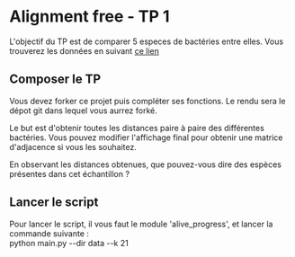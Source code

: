 
# Alignment free - TP 1

L'objectif du TP est de comparer 5 especes de bactéries entre elles.
Vous trouverez les données en suivant [ce lien](https://we.tl/t-WeWvheBBGX)

## Composer le TP

Vous devez forker ce projet puis compléter ses fonctions.
Le rendu sera le dépot git dans lequel vous aurrez forké.

Le but est d'obtenir toutes les distances paire à paire des différentes bactéries.
Vous pouvez modifier l'affichage final pour obtenir une matrice d'adjacence si vous les souhaitez.

En observant les distances obtenues, que pouvez-vous dire des espèces présentes dans cet échantillon ?

## Lancer le script

Pour lancer le script, il vous faut le module 'alive_progress',
et lancer la commande suivante :    
    python main.py --dir data --k 21
